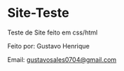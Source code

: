 # Site-Teste
Teste de Site feito em css/html

Feito por: Gustavo Henrique

Email: gustavosales0704@gmail.com
